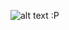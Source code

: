 
![alt text :P](https://github.com/sbaisden25/skyscouter/blob/main/public/images/Firefox_Screenshot_2024-04-08T14-11-04.770Z.png)
